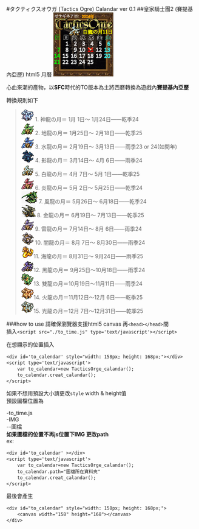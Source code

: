 #タクティクスオウガ (Tactics Ogre) Calandar ver 0.1
##皇家騎士團2 (賽提基內亞歷) html5 月曆
![範例](./Example.png)

心血來潮的產物，以**SFC**時代的TO版本為主將西曆轉換為遊戲內**賽提基內亞歷**

轉換規則如下
> ![神龍の月](./IMG/0.gif) 1.	神龍の月＝ 1月 1日～ 1月24日——乾季24  
  ![地龍の月](./IMG/1.gif) 2.	地龍の月＝ 1月25日～ 2月18日——乾季25  
  ![水龍の月](./IMG/2.gif) 3.	水龍の月＝ 2月19日～ 3月13日——雨季23 or 24(如閏年)  
  ![影龍の月](./IMG/3.gif) 4.	影龍の月＝ 3月14日～ 4月 6日——雨季24  
  ![白龍の月](./IMG/4.gif) 5.	白龍の月＝ 4月 7日～ 5月 1日——乾季25  
  ![炎龍の月](./IMG/5.gif) 6.	炎龍の月＝ 5月 2日～ 5月25日——乾季24  
  ![風龍の月](./IMG/6.gif) 7.	風龍の月＝ 5月26日～ 6月18日——乾季24  
  ![金龍の月](./IMG/7.gif) 8.	金龍の月＝ 6月19日～ 7月13日——乾季25  
  ![雷龍の月](./IMG/8.gif) 9.	雷龍の月＝ 7月14日～ 8月 6日——雨季24  
  ![闇龍の月](./IMG/9.gif) 10.	闇龍の月＝ 8月 7日～ 8月30日——雨季24  
  ![海龍の月](./IMG/10.gif)11.	海龍の月＝ 8月31日～ 9月24日——雨季25  
  ![黑龍の月](./IMG/11.gif)12.	黑龍の月＝ 9月25日～10月18日——雨季24  
  ![雙龍の月](./IMG/12.gif)13.	雙龍の月＝10月19日～11月11日——雨季24  
  ![火龍の月](./IMG/13.gif)14.	火龍の月＝11月12日～12月 6日——乾季25  
  ![光龍の月](./IMG/14.gif)15.	光龍の月＝12月 7日～12月31日——乾季25  

###how to use
請確保瀏覽器支援html5 canvas
再`<head></head>`間  
插入`<script src="./to_time.js" type='text/javascript'></script>`

在想顯示的位置插入  
```
<div id='to_calendar' style="width: 158px; height: 168px;"></div>
<script type='text/javascript'>
    var to_calendar=new TacticsOrge_calandar();
    to_calendar.creat_calandar();
</script>
```
如果不想用預設大小請更改`style` width & height值  
預設圖檔位置為  

-to_time.js  
-IMG  
--圖檔  
**如果圖檔的位置不再js位置下IMG 更改path**  
ex:  
```
<div id='to_calendar' ></div>
<script type='text/javascript'>
    var to_calendar=new TacticsOrge_calandar();
    to_calendar.path="圖檔所在資料夾"
    to_calendar.creat_calandar();
</script>
```
最後會產生  
```
<div id="to_calendar" style="width: 158px; height: 168px;">
	<canvas width="158" height="168"></canvas>
</div>
```